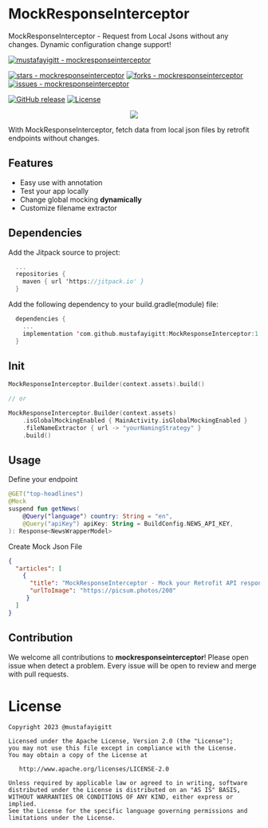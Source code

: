 # MockResponseInterceptor
MockResponseInterceptor - Request from Local Jsons without any changes. Dynamic configuration change support!

[![mustafayigitt - mockresponseinterceptor](https://img.shields.io/static/v1?label=mustafayigitt&message=mockresponseinterceptor&color=blue&logo=github)](https://github.com/mustafayigitt/mockresponseinterceptor "Go to GitHub repo")

[![stars - mockresponseinterceptor](https://img.shields.io/github/stars/mustafayigitt/mockresponseinterceptor?style=social)](https://github.com/mustafayigitt/mockresponseinterceptor)
[![forks - mockresponseinterceptor](https://img.shields.io/github/forks/mustafayigitt/mockresponseinterceptor?style=social)](https://github.com/mustafayigitt/mockresponseinterceptor)
[![issues - mockresponseinterceptor](https://img.shields.io/github/issues/mustafayigitt/mockresponseinterceptor)](https://github.com/mustafayigitt/mockresponseinterceptor/issues)

[![GitHub release](https://img.shields.io/github/release/mustafayigitt/mockresponseinterceptor?include_prereleases=&sort=semver&color=blue)](https://github.com/mustafayigitt/mockresponseinterceptor/releases/)
[![License](https://img.shields.io/badge/License-Apache-blue)](#license)

<p align=center>
<img src="https://www.linkpicture.com/q/Frame-1_17.png">
</p>

With MockResponseInterceptor, fetch data from local json files by retrofit endpoints without changes.

## Features
  - Easy use with annotation
  - Test your app locally
  - Change global mocking **dynamically**
  - Customize filename extractor
  
## Dependencies
Add the Jitpack source to project:
```kotlin
  ...
  repositories {
    maven { url 'https://jitpack.io' } 
  }
```

Add the following dependency to your build.gradle(module) file:
```kotlin
  dependencies {
    ...
    implementation 'com.github.mustafayigitt:MockResponseInterceptor:1.0.0'
  }
```

## Init
```kotlin
MockResponseInterceptor.Builder(context.assets).build()

// or

MockResponseInterceptor.Builder(context.assets)
    .isGlobalMockingEnabled { MainActivity.isGlobalMockingEnabled }
    .fileNameExtractor { url -> "yourNamingStrategy" }
    .build()
```

## Usage
Define your endpoint
```kotlin
@GET("top-headlines")
@Mock
suspend fun getNews(
    @Query("language") country: String = "en",
    @Query("apiKey") apiKey: String = BuildConfig.NEWS_API_KEY,
): Response<NewsWrapperModel>
```

Create Mock Json File
```json
{
  "articles": [
    {
      "title": "MockResponseInterceptor - Mock your Retrofit API responses",
      "urlToImage": "https://picsum.photos/200"
     }
  ]
}
```

## Contribution
We welcome all contributions to **mockresponseinterceptor**! 
Please open issue when detect a problem. Every issue will be open to review and merge with pull requests. 

License
=======
    Copyright 2023 @mustafayigitt

    Licensed under the Apache License, Version 2.0 (the "License");
    you may not use this file except in compliance with the License.
    You may obtain a copy of the License at

       http://www.apache.org/licenses/LICENSE-2.0

    Unless required by applicable law or agreed to in writing, software
    distributed under the License is distributed on an "AS IS" BASIS,
    WITHOUT WARRANTIES OR CONDITIONS OF ANY KIND, either express or implied.
    See the License for the specific language governing permissions and
    limitations under the License.
